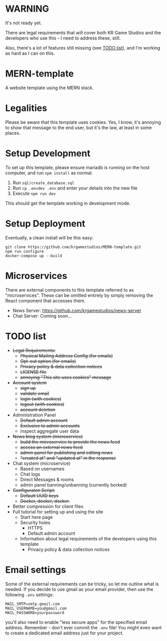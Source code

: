 # WARNING

It's not ready yet.

There are legal requirements that will cover both KR Game Studios and the developers who use this - I need to address these, still.

Also, there's a lot of features still missing (see [TODO list](#TODO-list)), and I'm working as hard as I can on this.

# MERN-template

A website template using the MERN stack.

# Legalities

Please be aware that this template uses cookies. Yes, I know, it's annoying to show that message to the end user, but it's the law, at least in some places.

# Setup Development

To set up this template, please ensure mariadb is running on the host computer, and run `npm install` as normal.

1. Run `sql/create_database.sql`
2. Run `cp .envdev .env` and enter your details into the new file
3. Execute `npm run dev`

This should get the template working in development mode.

# Setup Deployment

Eventually, a clean install will be this easy:

```
git clone https://github.com/krgamestudios/MERN-template.git
npm run configure
docker-compose up --build
```

# Microservices

There are external components to this template referred to as "microservices". These can be omitted entirely by simply removing the React component that accesses them.

* News Server: https://github.com/krgamestudios/news-server
* Chat Server: Coming soon...

# TODO list

- ~~Legal Requirements:~~
	- ~~Physical Mailing Address Config (for emails)~~
	- ~~Opt-out option (for emails)~~
	- ~~Privacy policy & data collection notices~~
	- ~~LICENSE file~~
	- ~~annoying "This site uses cookies" message~~
- ~~Account system~~
	- ~~sign up~~
	- ~~validate email~~
	- ~~login (with cookies)~~
	- ~~logout (with cookies)~~
	- ~~account deletion~~
- Administration Panel
	- ~~Default admin account~~
	- ~~Exclusive to admin accounts~~
	- inspect aggregate user data
- ~~News blog system (microservice)~~
	- ~~build the microservice to provide the news feed~~
	- ~~access an external news feed~~
	- ~~admin panel for publishing and editing news~~
	- ~~"created at" and "updated at" in the response~~
- Chat system (microservice)
	- Based on usernames
	- Chat logs
	- Direct Messages & rooms
	- admin panel banning/unbanning (currently borked)
- ~~Configuraton Script:~~
	- ~~Default UUID keys~~
	- ~~Docker, docker, docker.~~
- Better compression for client files
- Full tutorial for setting up and using the site
	- Start here page
	- Security holes
		- HTTPS
		- Default admin account
	- Information about legal requirements of the developers using this template
		- Privacy policy & data collection notices

# Email settings

Some of the external requirements can be tricky, so let me outline what is needed. If you decide to use gmail as your email provider, then use the following `.env` settings:

	MAIL_SMTP=smtp.gmail.com
	MAIL_USERNAME=you@gmail.com
	MAIL_PASSWORD=yourpassword

you'll also need to enable "less secure apps" for the specified email address. Remember - don't ever commit the `.env` file! You might even want to create a dedicated email address just for your project.

